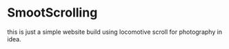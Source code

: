 # SmootScrolling
this is just a simple website build using locomotive scroll for photography in idea.